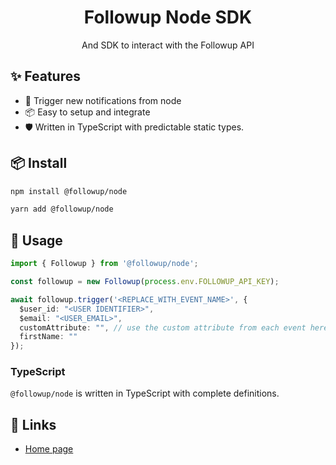 <h1 align="center">Followup Node SDK</h1>

<div align="center">

And SDK to interact with the Followup API

</div>

## ✨ Features

- 🌈 Trigger new notifications from node
- 📦 Easy to setup and integrate
- 🛡 Written in TypeScript with predictable static types.

## 📦 Install

```bash
npm install @followup/node
```

```bash
yarn add @followup/node
```

## 🔨 Usage

```ts
import { Followup } from '@followup/node';

const followup = new Followup(process.env.FOLLOWUP_API_KEY);

await followup.trigger('<REPLACE_WITH_EVENT_NAME>', {
  $user_id: "<USER IDENTIFIER>",
  $email: "<USER_EMAIL>",
  customAttribute: "", // use the custom attribute from each event here
  firstName: "" 
});

```

### TypeScript

`@followup/node` is written in TypeScript with complete definitions.

## 🔗 Links

- [Home page](https://followup.so/)
